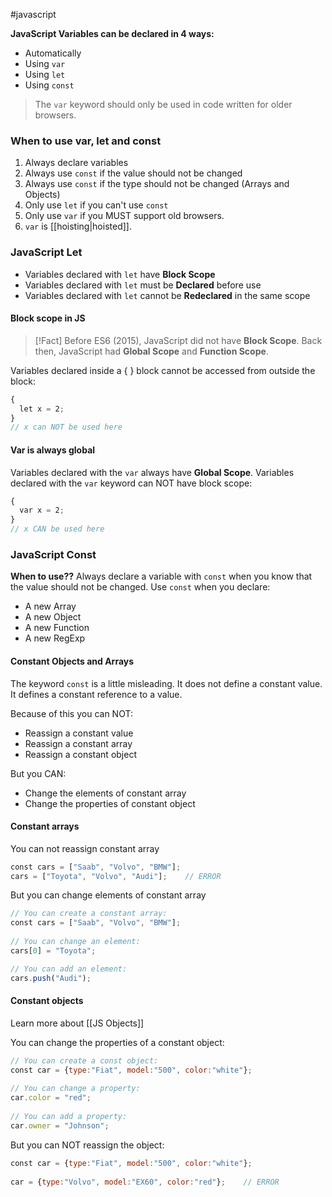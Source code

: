 #javascript 

**JavaScript Variables can be declared in 4 ways:**
- Automatically
- Using `var`
- Using `let`
- Using `const`

> The `var` keyword should only be used in code written for older browsers.

### **When to use var, let and const**

1. Always declare variables
2. Always use `const` if the value should not be changed
3. Always use `const` if the type should not be changed (Arrays and Objects)
4. Only use `let` if you can't use `const`
5. Only use `var` if you MUST support old browsers.
6. `var` is [[hoisting|hoisted]].
### **JavaScript Let**
- Variables declared with `let` have **Block Scope**
- Variables declared with `let` must be **Declared** before use
- Variables declared with `let` cannot be **Redeclared** in the same scope
#### **Block scope in JS**
>[!Fact]
>Before ES6 (2015), JavaScript did not have **Block Scope**.
Back then, JavaScript had **Global Scope** and **Function Scope**.

Variables declared inside a { } block cannot be accessed from outside the block:
```js
{  
  let x = 2;  
}  
// x can NOT be used here
```

#### **Var is always global**
Variables declared with the `var` always have **Global Scope**.
Variables declared with the `var` keyword can NOT have block scope:
```js
{  
  var x = 2;  
}  
// x CAN be used here
```

### **JavaScript Const**
**When to use??**
Always declare a variable with `const` when you know that the value should not be changed.
Use `const` when you declare:
- A new Array
- A new Object
- A new Function
- A new RegExp
#### **Constant Objects and Arrays**
The keyword `const` is a little misleading.
It does not define a constant value. It defines a constant reference to a value.

Because of this you can NOT:
- Reassign a constant value
- Reassign a constant array
- Reassign a constant object

But you CAN:
- Change the elements of constant array
- Change the properties of constant object

#### **Constant arrays**

You can not reassign constant array
```js
const cars = ["Saab", "Volvo", "BMW"];  
cars = ["Toyota", "Volvo", "Audi"];    // ERROR
```

But you can change elements of constant array
```js
// You can create a constant array:  
const cars = ["Saab", "Volvo", "BMW"];  
  
// You can change an element:  
cars[0] = "Toyota";  

// You can add an element:  
cars.push("Audi");
```

#### **Constant objects**
Learn more about [[JS Objects]]

You can change the properties of a constant object:
```js
// You can create a const object:  
const car = {type:"Fiat", model:"500", color:"white"};  
  
// You can change a property:  
car.color = "red";  
  
// You can add a property:  
car.owner = "Johnson";
```

But you can NOT reassign the object:
```js
const car = {type:"Fiat", model:"500", color:"white"};  
  
car = {type:"Volvo", model:"EX60", color:"red"};    // ERROR
```
